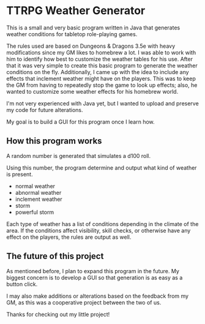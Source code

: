 # TTRPG Weather Generator

This is a small and very basic program written in Java that generates weather conditions for tabletop role-playing games.

The rules used are based on Dungeons & Dragons 3.5e with heavy modifications since my GM likes to homebrew a lot. I was able to work with him to identify how best to customize the weather tables for his use. After that it was very simple to create this basic program to generate the weather conditions on the fly. Additionally, I came up with the idea to include any effects that inclement weather might have on the players. This was to keep the GM from having to repeatedly stop the game to look up effects; also, he wanted to customize some weather effects for his homebrew world.

I'm not very experienced with Java yet, but I wanted to upload and preserve my code for future alterations.

My goal is to build a GUI for this program once I learn how.

## How this program works

A random number is generated that simulates a d100 roll.

Using this number, the program determine and output what kind of weather is present.
* normal weather
* abnormal weather
* inclement weather
* storm
* powerful storm

Each type of weather has a list of conditions depending in the climate of the area. If the conditions affect visibility, skill checks, or otherwise have any effect on the players, the rules are output as well.

## The future of this project

As mentioned before, I plan to expand this program in the future. My biggest concern is to develop a GUI so that generation is as easy as a button click.

I may also make additions or alterations based on the feedback from my GM, as this was a cooperative project between the two of us.

Thanks for checking out my little project!
